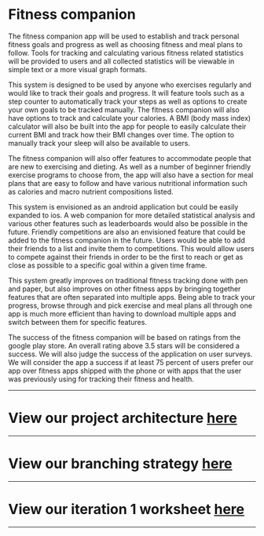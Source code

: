 # Fitness companion

The fitness companion app will be used to establish and track personal fitness goals and progress  as well as choosing fitness and meal plans to follow. Tools for tracking and calculating various fitness related statistics will be provided to users and all collected statistics will be viewable in simple text or a more visual graph formats.

This system is designed to be used by anyone who exercises regularly and would like to track their goals and progress. It will feature tools such as a step counter to automatically track your steps as well as options to create your own goals to be tracked manually. The fitness companion will also have options to track and calculate your calories. A BMI (body mass index) calculator will also be built into the app for people to easily calculate their current BMI and track how their BMI changes over time. The option to manually track your sleep will also be available to users.

The fitness companion will also offer features to accommodate people that are new to exercising and dieting. As well as a number of beginner friendly exercise programs to choose from, the app will also have a section for meal plans that are easy to follow and have various nutritional information such as calories and macro nutrient compositions listed.

This system is envisioned as an android application but could be easily expanded to ios. A web companion for more detailed statistical analysis and various other features such as leaderboards would also be possible in the future. Friendly competitions are also an envisioned feature that could be added to the fitness companion in the future. Users would be able to add their friends to a list and invite them to competitions. This would allow users to compete against their friends in order to be the first to reach or get as close as possible to a specific goal within a given time frame.

This system greatly improves on traditional fitness tracking done with pen and paper, but also improves on other fitness apps by bringing together features that are often separated into multiple apps. Being able to track your progress, browse through and pick exercise and meal plans all through one app is much more efficient than having to download multiple apps and switch between them for specific features. 

The success of the fitness companion will be based on ratings from the google play store. An overall rating above 3.5 stars will be considered a success. We will also judge the success of the application on user surveys. We will consider the app a success if at least 75 percent of users prefer our app over fitness apps shipped with the phone or with apps that the user was previously using for tracking their fitness and health. 

---

# View our project architecture [here](https://code.cs.umanitoba.ca/3350-winter-2021-a02/group-4/group4project/-/blob/master/Documentation/ARCHITECTURE.md)

---

# View our branching strategy [here](https://code.cs.umanitoba.ca/3350-winter-2021-a02/group-4/group4project/-/blob/master/Documentation/Group4Branching.md)

---

# View our iteration 1 worksheet [here](https://code.cs.umanitoba.ca/3350-winter-2021-a02/group-4/group4project/-/blob/master/Documentation/i1_worksheet.md)

---

